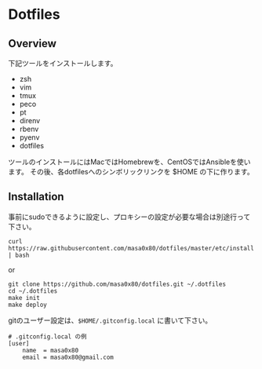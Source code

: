 # Dotfiles

## Overview

下記ツールをインストールします。

- zsh
- vim
- tmux
- peco
- pt
- direnv
- rbenv
- pyenv
- dotfiles

ツールのインストールにはMacではHomebrewを、CentOSではAnsibleを使います。
その後、各dotfilesへのシンボリックリンクを $HOME の下に作ります。

## Installation

事前にsudoできるように設定し、プロキシーの設定が必要な場合は別途行って下さい。

```
curl https://raw.githubusercontent.com/masa0x80/dotfiles/master/etc/install | bash
```

or

```
git clone https://github.com/masa0x80/dotfiles.git ~/.dotfiles
cd ~/.dotfiles
make init
make deploy
```

gitのユーザー設定は、`$HOME/.gitconfig.local` に書いて下さい。

```
# .gitconfig.local の例
[user]
	name  = masa0x80
	email = masa0x80@gmail.com
```

